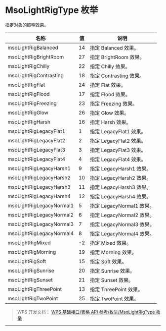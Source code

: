 # MsoLightRigType 枚举

指定对象的照明效果。

| 名称                     | 值  | 说明                      |
|--------------------------|-----|---------------------------|
| msoLightRigBalanced      | 14  | 指定 Balanced 效果。      |
| msoLightRigBrightRoom    | 27  | 指定 BrightRoom 效果。    |
| msoLightRigChilly        | 22  | 指定 Chilly 效果。        |
| msoLightRigContrasting   | 18  | 指定 Contrasting 效果。   |
| msoLightRigFlat          | 24  | 指定 Flat 效果。          |
| msoLightRigFlood         | 17  | 指定 Flood 效果。         |
| msoLightRigFreezing      | 23  | 指定 Freezing 效果。      |
| msoLightRigGlow          | 26  | 指定 Glow 效果。          |
| msoLightRigHarsh         | 16  | 指定 Harsh 效果。         |
| msoLightRigLegacyFlat1   | 1   | 指定 LegacyFlat1 效果。   |
| msoLightRigLegacyFlat2   | 2   | 指定 LegacyFlat2 效果。   |
| msoLightRigLegacyFlat3   | 3   | 指定 LegacyFlat3 效果。   |
| msoLightRigLegacyFlat4   | 4   | 指定 LegacyFlat4 效果。   |
| msoLightRigLegacyHarsh1  | 9   | 指定 LegacyHarsh1 效果。  |
| msoLightRigLegacyHarsh2  | 10  | 指定 LegacyHarsh2 效果。  |
| msoLightRigLegacyHarsh3  | 11  | 指定 LegacyHarsh3 效果。  |
| msoLightRigLegacyHarsh4  | 12  | 指定 LegacyHarsh4 效果。  |
| msoLightRigLegacyNormal1 | 5   | 指定 LegacyNormal1 效果。 |
| msoLightRigLegacyNormal2 | 6   | 指定 LegacyNormal2 效果。 |
| msoLightRigLegacyNormal3 | 7   | 指定 LegacyNormal3 效果。 |
| msoLightRigLegacyNormal4 | 8   | 指定 LegacyNormal4 效果。 |
| msoLightRigMixed         | -2  | 指定 Mixed 效果。         |
| msoLightRigMorning       | 19  | 指定 Morning 效果。       |
| msoLightRigSoft          | 15  | 指定 Soft 效果。          |
| msoLightRigSunrise       | 20  | 指定 Sunrise 效果。       |
| msoLightRigSunset        | 21  | 指定 Sunset 效果。        |
| msoLightRigThreePoint    | 13  | 指定 ThreePoint 效果。    |
| msoLightRigTwoPoint      | 25  | 指定 TwoPoint 效果。      |

> WPS 开发文档： [WPS 基础接口/表格 API 参考/枚举/MsoLightRigType 枚举](https://qn.cache.wpscdn.cn/encs/doc/office_v19/topics/WPS%20%E5%9F%BA%E7%A1%80%E6%8E%A5%E5%8F%A3/%E8%A1%A8%E6%A0%BC%20API%20%E5%8F%82%E8%80%83/%E6%9E%9A%E4%B8%BE/MsoLightRigType%20%E6%9E%9A%E4%B8%BE.html)

------------------------------------------------------------------------
